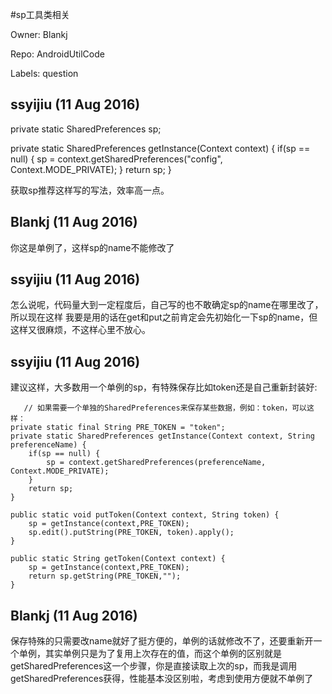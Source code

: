 #sp工具类相关

Owner: Blankj

Repo: AndroidUtilCode

Labels: question 

## ssyijiu (11 Aug 2016)

private static SharedPreferences sp;

private static SharedPreferences getInstance(Context context) {
        if(sp == null) {
            sp = context.getSharedPreferences("config", Context.MODE_PRIVATE);
        }
        return sp;
}

获取sp推荐这样写的写法，效率高一点。


## Blankj (11 Aug 2016)

你这是单例了，这样sp的name不能修改了


## ssyijiu (11 Aug 2016)

怎么说呢，代码量大到一定程度后，自己写的也不敢确定sp的name在哪里改了，所以现在这样 我要是用的话在get和put之前肯定会先初始化一下sp的name，但这样又很麻烦，不这样心里不放心。 


## ssyijiu (11 Aug 2016)

建议这样，大多数用一个单例的sp，有特殊保存比如token还是自己重新封装好:

```
   // 如果需要一个单独的SharedPreferences来保存某些数据，例如：token，可以这样：
private static final String PRE_TOKEN = "token";
private static SharedPreferences getInstance(Context context, String preferenceName) {
    if(sp == null) {
        sp = context.getSharedPreferences(preferenceName, Context.MODE_PRIVATE);
    }
    return sp;
}

public static void putToken(Context context, String token) {
    sp = getInstance(context,PRE_TOKEN);
    sp.edit().putString(PRE_TOKEN, token).apply();
}

public static String getToken(Context context) {
    sp = getInstance(context,PRE_TOKEN);
    return sp.getString(PRE_TOKEN,"");
}
```


## Blankj (11 Aug 2016)

保存特殊的只需要改name就好了挺方便的，单例的话就修改不了，还要重新开一个单例，其实单例只是为了复用上次存在的值，而这个单例的区别就是getSharedPreferences这一个步骤，你是直接读取上次的sp，而我是调用getSharedPreferences获得，性能基本没区别啦，考虑到使用方便就不单例了


